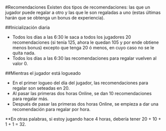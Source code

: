 #Recomendaciones
Existen dos tipos de recomendaciones: las que un jugador puede regalar a otro y las que le son regaladas a uno (estas últimas harán que se obtenga un bonus de experiencia).

##Inicialización diaria
* Todos los días a las 6:30 le saca a todos los jugadores 20 recomendaciones (si tenía 125, ahora le quedan 105 y por ende obtiene menos bonus) excepto que tenga 20 ó menos, en cuyo caso no se le quita nada.
* Todos los días a las 6:30 las recomendaciones para regalar vuelven al valor 0.

##Mientras el jugador está logueado
* En el primer logueo del día del jugador, las recomendaciones para regalar son seteadas en 20.
* Al pasar las primeras dos horas Online, se dan 10 recomendaciones para regalar más.
* Después de pasar las primeras dos horas Online, se empieza a dar una recomendación para regalar por hora.

**En otras palabras, si estoy jugando hace 4 horas, debería tener 20 + 10 + 1 + 1 = 32.